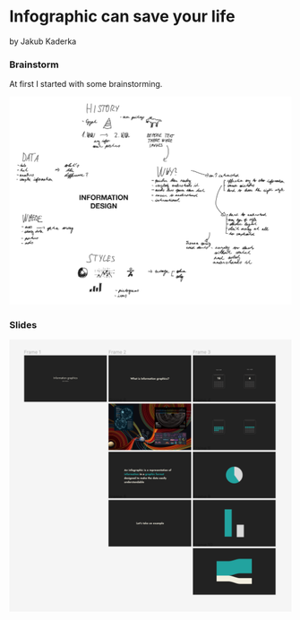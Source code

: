 # Infographic can save your life

by Jakub Kaderka

### Brainstorm

At first I started with some brainstorming.

![Photo of brainstorming session with lots of ideas.](06-storytelling/photos/Brainstorm.png)



### Slides

![Photo of few slides I wanted to show.](06-storytelling/photos/Slides.png)
